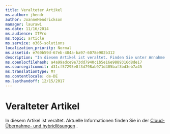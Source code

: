 ```yaml
---
title: Veralteter Artikel
ms.author: jhendr
author: JoanneHendrickson
manager: laurawi
ms.date: 11/16/2014
ms.audience: ITPro
ms.topic: article
ms.service: o365-solutions
localization_priority: Normal
ms.assetid: e760b59d-67eb-484a-ba97-6078e902b312
description: "In diesem Artikel ist veraltet. Finden Sie unter Annahme und hybride Cloudlösungen aktuellen Informationen."
ms.openlocfilehash: a4a99adce9e73dd7940c1b5e16e9889316d8de17
ms.sourcegitcommit: d31cf57295e8f3d798ab971d405baf3bd3eb7a45
ms.translationtype: MT
ms.contentlocale: de-DE
ms.lasthandoff: 12/15/2017
---
```

# <a name="obsolete-article"></a>Veralteter Artikel

In diesem Artikel ist veraltet. Aktuelle Informationen finden Sie in der [Cloud-Übernahme- und hybridlösungen](cloud-adoption-and-hybrid-solutions.md) .
  

